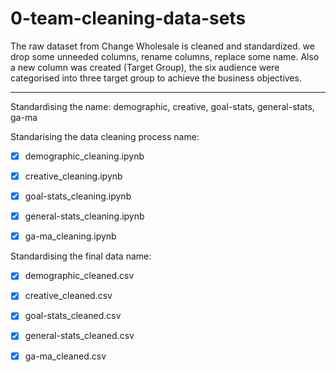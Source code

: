 # 0-team-cleaning-data-sets

The raw dataset from Change Wholesale is cleaned and standardized. we drop some unneeded columns, rename columns, replace some name. Also a new column was created (Target Group), the six audience were categorised into three target group to achieve the business objectives.

-----------------------------------------
Standardising the name:
  demographic,
  creative,
  goal-stats,
  general-stats,
  ga-ma

Standarising the data cleaning process name:
- [x] demographic_cleaning.ipynb
- [x] creative_cleaning.ipynb
- [x] goal-stats_cleaning.ipynb
- [x] general-stats_cleaning.ipynb
- [x] ga-ma_cleaning.ipynb


Standardising the final data name:
- [x] demographic_cleaned.csv
- [x] creative_cleaned.csv
- [x] goal-stats_cleaned.csv
- [x] general-stats_cleaned.csv
- [x] ga-ma_cleaned.csv


